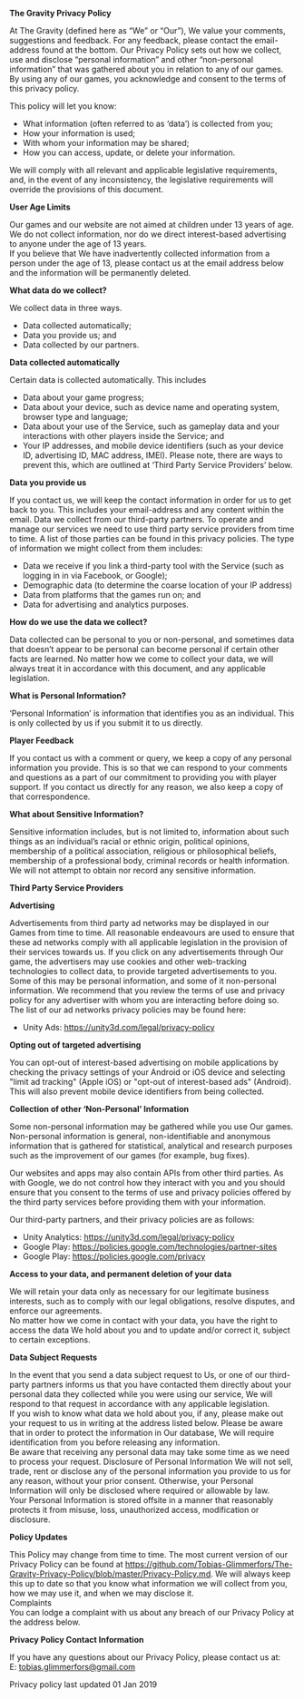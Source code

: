 **The Gravity Privacy Policy**

At The Gravity (defined here as “We” or “Our”), We value your comments, suggestions and feedback. For any feedback, please contact the email-address found at the bottom. Our Privacy Policy sets out how we collect, use and disclose “personal information” and other “non-personal information” that was gathered about you in relation to any of our games.  
By using any of our games, you acknowledge and consent to the terms of this privacy policy.

This policy will let you know:
  * What information (often referred to as ‘data’) is collected from you;
  * How your information is used;
  * With whom your information may be shared;
  * How you can access, update, or delete your information.

We will comply with all relevant and applicable legislative requirements, and, in the event of any inconsistency, the legislative requirements will override the provisions of this document.

**User Age Limits**

Our games and our website are not aimed at children under 13 years of age. We do not collect information, nor do we direct interest-based advertising to anyone under the age of 13 years.  
If you believe that We have inadvertently collected information from a person under the age of 13, please contact us at the email address below and the information will be permanently deleted.

**What data do we collect?**

We collect data in three ways.
  * Data collected automatically;
  * Data you provide us; and
  * Data collected by our partners.

**Data collected automatically**

Certain data is collected automatically. This includes
  * Data about your game progress;
  * Data about your device, such as device name and operating system, browser type and language;
  * Data about your use of the Service, such as gameplay data and your interactions with other players inside the Service; and
  * Your IP addresses, and mobile device identifiers (such as your device ID, advertising ID, MAC address, IMEI). Please note, there are ways to prevent this, which are outlined at ‘Third Party Service Providers’ below.

**Data you provide us**

If you contact us, we will keep the contact information in order for us to get back to you. This includes your email-address and any content within the email.
Data we collect from our third-party partners.
To operate and manage our services we need to use third party service providers from time to time. A list of those parties can be found in this privacy policies. The type of information we might collect from them includes:
  * Data we receive if you link a third-party tool with the Service (such as logging in in via Facebook, or Google);
  * Demographic data (to determine the coarse location of your IP address)
  * Data from platforms that the games run on; and
  * Data for advertising and analytics purposes.

**How do we use the data we collect?**

Data collected can be personal to you or non-personal, and sometimes data that doesn’t appear to be personal can become personal if certain other facts are learned. No matter how we come to collect your data, we will always treat it in accordance with this document, and any applicable legislation.  

**What is Personal Information?**  

‘Personal Information’ is information that identifies you as an individual. This is only collected by us if you submit it to us directly.  

**Player Feedback**

If you contact us with a comment or query, we keep a copy of any personal information you provide. This is so that we can respond to your comments and questions as a part of our commitment to providing you with player support. If you contact us directly for any reason, we also keep a copy of that correspondence.  

**What about Sensitive Information?**

Sensitive information includes, but is not limited to, information about such things as an individual’s racial or ethnic origin, political opinions, membership of a political association, religious or philosophical beliefs, membership of a professional body, criminal records or health information.  
We will not attempt to obtain nor record any sensitive information.  

**Third Party Service Providers**  

**Advertising**  

Advertisements from third party ad networks may be displayed in our Games from time to time. All reasonable endeavours are used to ensure that these ad networks comply with all applicable legislation in the provision of their services towards us.
If you click on any advertisements through Our game, the advertisers may use cookies and other web-tracking technologies to collect data, to provide targeted advertisements to you. Some of this may be personal information, and some of it non-personal information. We recommend that you review the terms of use and privacy policy for any advertiser with whom you are interacting before doing so.
The list of our ad networks privacy policies may be found here:  
  * Unity Ads: https://unity3d.com/legal/privacy-policy  

**Opting out of targeted advertising**

You can opt-out of interest-based advertising on mobile applications by checking the privacy settings of your Android or iOS device and selecting "limit ad tracking" (Apple iOS) or "opt-out of interest-based ads" (Android). This will also prevent mobile device identifiers from being collected.  

**Collection of other ‘Non-Personal’ Information**  

Some non-personal information may be gathered while you use Our games. Non-personal information is general, non-identifiable and anonymous information that is gathered for statistical, analytical and research purposes such as the improvement of our games (for example, bug fixes).  

Our websites and apps may also contain APIs from other third parties. As with Google, we do not control how they interact with you and you should ensure that you consent to the terms of use and privacy policies offered by the third party services before providing them with your information.  

Our third-party partners, and their privacy policies are as follows:  
  * Unity Analytics: https://unity3d.com/legal/privacy-policy
  * Google Play: https://policies.google.com/technologies/partner-sites 
  * Google Play: https://policies.google.com/privacy

**Access to your data, and permanent deletion of your data**

We will retain your data only as necessary for our legitimate business interests, such as to comply with our legal obligations, resolve disputes, and enforce our agreements.  
No matter how we come in contact with your data, you have the right to access the data We hold about you and to update and/or correct it, subject to certain exceptions.  

**Data Subject Requests**

In the event that you send a data subject request to Us, or one of our third-party partners informs us that you have contacted them directly about your personal data they collected while you were using our service, We will respond to that request in accordance with any applicable legislation.  
If you wish to know what data we hold about you, if any, please make out your request to us in writing at the address listed below. Please be aware that in order to protect the information in Our database, We will require identification from you before releasing any information.  
Be aware that receiving any personal data may take some time as we need to process your request.
Disclosure of Personal Information
We will not sell, trade, rent or disclose any of the personal information you provide to us for any reason, without your prior consent. Otherwise, your Personal Information will only be disclosed where required or allowable by law.  
Your Personal Information is stored offsite in a manner that reasonably protects it from misuse, loss, unauthorized access, modification or disclosure.  

**Policy Updates**  

This Policy may change from time to time. The most current version of our Privacy Policy can be found at https://github.com/Tobias-Glimmerfors/The-Gravity-Privacy-Policy/blob/master/Privacy-Policy.md. We will always keep this up to date so that you know what information we will collect from you, how we may use it, and when we may disclose it.  
Complaints  
You can lodge a complaint with us about any breach of our Privacy Policy at the address below.  

**Privacy Policy Contact Information**  

If you have any questions about our Privacy Policy, please contact us at:  
E: tobias.glimmerfors@gmail.com  
  
Privacy policy last updated 01 Jan 2019
